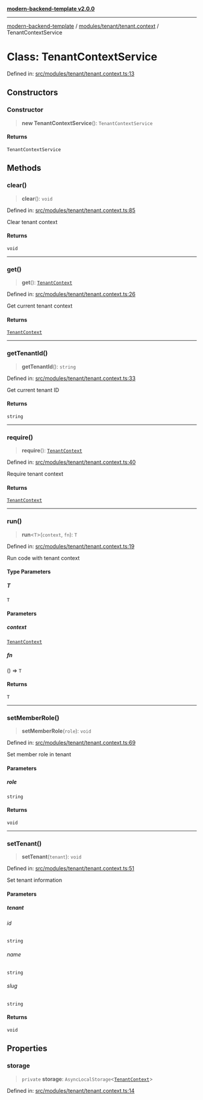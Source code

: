 [**modern-backend-template v2.0.0**](../../../../README.md)

***

[modern-backend-template](../../../../modules.md) / [modules/tenant/tenant.context](../README.md) / TenantContextService

# Class: TenantContextService

Defined in: [src/modules/tenant/tenant.context.ts:13](https://github.com/maemreyo/saas-4cus-nodejs/blob/2a5b3f3aa11335dfa561e80e1feabb8e6084261e/src/modules/tenant/tenant.context.ts#L13)

## Constructors

### Constructor

> **new TenantContextService**(): `TenantContextService`

#### Returns

`TenantContextService`

## Methods

### clear()

> **clear**(): `void`

Defined in: [src/modules/tenant/tenant.context.ts:85](https://github.com/maemreyo/saas-4cus-nodejs/blob/2a5b3f3aa11335dfa561e80e1feabb8e6084261e/src/modules/tenant/tenant.context.ts#L85)

Clear tenant context

#### Returns

`void`

***

### get()

> **get**(): [`TenantContext`](../interfaces/TenantContext.md)

Defined in: [src/modules/tenant/tenant.context.ts:26](https://github.com/maemreyo/saas-4cus-nodejs/blob/2a5b3f3aa11335dfa561e80e1feabb8e6084261e/src/modules/tenant/tenant.context.ts#L26)

Get current tenant context

#### Returns

[`TenantContext`](../interfaces/TenantContext.md)

***

### getTenantId()

> **getTenantId**(): `string`

Defined in: [src/modules/tenant/tenant.context.ts:33](https://github.com/maemreyo/saas-4cus-nodejs/blob/2a5b3f3aa11335dfa561e80e1feabb8e6084261e/src/modules/tenant/tenant.context.ts#L33)

Get current tenant ID

#### Returns

`string`

***

### require()

> **require**(): [`TenantContext`](../interfaces/TenantContext.md)

Defined in: [src/modules/tenant/tenant.context.ts:40](https://github.com/maemreyo/saas-4cus-nodejs/blob/2a5b3f3aa11335dfa561e80e1feabb8e6084261e/src/modules/tenant/tenant.context.ts#L40)

Require tenant context

#### Returns

[`TenantContext`](../interfaces/TenantContext.md)

***

### run()

> **run**\<`T`\>(`context`, `fn`): `T`

Defined in: [src/modules/tenant/tenant.context.ts:19](https://github.com/maemreyo/saas-4cus-nodejs/blob/2a5b3f3aa11335dfa561e80e1feabb8e6084261e/src/modules/tenant/tenant.context.ts#L19)

Run code with tenant context

#### Type Parameters

##### T

`T`

#### Parameters

##### context

[`TenantContext`](../interfaces/TenantContext.md)

##### fn

() => `T`

#### Returns

`T`

***

### setMemberRole()

> **setMemberRole**(`role`): `void`

Defined in: [src/modules/tenant/tenant.context.ts:69](https://github.com/maemreyo/saas-4cus-nodejs/blob/2a5b3f3aa11335dfa561e80e1feabb8e6084261e/src/modules/tenant/tenant.context.ts#L69)

Set member role in tenant

#### Parameters

##### role

`string`

#### Returns

`void`

***

### setTenant()

> **setTenant**(`tenant`): `void`

Defined in: [src/modules/tenant/tenant.context.ts:51](https://github.com/maemreyo/saas-4cus-nodejs/blob/2a5b3f3aa11335dfa561e80e1feabb8e6084261e/src/modules/tenant/tenant.context.ts#L51)

Set tenant information

#### Parameters

##### tenant

###### id

`string`

###### name

`string`

###### slug

`string`

#### Returns

`void`

## Properties

### storage

> `private` **storage**: `AsyncLocalStorage`\<[`TenantContext`](../interfaces/TenantContext.md)\>

Defined in: [src/modules/tenant/tenant.context.ts:14](https://github.com/maemreyo/saas-4cus-nodejs/blob/2a5b3f3aa11335dfa561e80e1feabb8e6084261e/src/modules/tenant/tenant.context.ts#L14)
